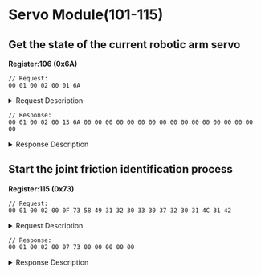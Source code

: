 # Servo Module(101-115)

## Get the state of the current robotic arm servo

**Register:106 (0x6A)**

```
// Request:
00 01 00 02 00 01 6A  
```

<details>

<summary>Request Description</summary>

```
//00 01    U16, Transaction ID
//00 02    U16, Protocol Identifier
//00 01    U16, Length 
//6A       U8, Register
```

</details>

```
// Response:
00 01 00 02 00 13 6A 00 00 00 00 00 00 00 00 00 00 00 00 00 00 00 00 00 
```

<details>

<summary>Response Description</summary>

<pre><code>//00 01    U16, Transaction ID
//00 02    U16, Protocol Identifier
//00 13    U16, Length 
//6A       U8, Register
//00       U8, State
//00       U8, Paramter 1, command execution status
** 0: Normal.
<strong>** 1: The server has error message.
</strong><strong>** 3: Communication failure.      
</strong>//00       U8, Paramter 2, Joint 1 servo state=Normal
//00       U8, Paramter 3, Joint 1 servo error code=Normal
//00       U8, Paramter 4, Joint 2 servo state=Normal
//00       U8, Paramter 5, Joint 2 servo error code=Normal
//00       U8, Paramter 6, Joint 3 servo state=Normal
//00       U8, Paramter 7, Joint 3 servo error code=Normal
//00       U8, Paramter 8, Joint 4 servo state=Normal
//00       U8, Paramter 9, Joint 4 servo error code=Normal
//00       U8, Paramter 10, Joint 5 servo state=Normal
//00       U8, Paramter 11, Joint 5 servo error code=Normal
//00       U8, Paramter 12, Joint 6 servo state=Normal
//00       U8, Paramter 13, Joint 6 servo error code=Normal
//00       U8, Paramter 14, Joint 7 servo state=Normal
//00       U8, Paramter 15, Joint 7 servo error code=Normal
//00       U8, Paramter 16, Gripper servo state=Normal
//00       U8, Paramter 17, Gripper servo error code=Normal
</code></pre>

</details>

## Start the joint friction identification process

**Register:115 (0x73)**

```
// Request:
00 01 00 02 00 0F 73 58 49 31 32 30 33 30 37 32 30 31 4C 31 42  
```

<details>

<summary>Request Description</summary>

```
//00 01    U16, Transaction ID
//00 02    U16, Protocol Identifier
//00 0F    U16, Length 
//73       U8, Register
//58 49 31 32 30 33 30 37 32 30 31 4C 31 42    U8,
The serial number of the  xArm to be identified
（E.g：XI120307201L1B）Refer to ASCII code
```

</details>

```
// Response:
00 01 00 02 00 07 73 00 00 00 00 00
```

<details>

<summary>Response Description</summary>

```
//00 01    U16, Transaction ID
//00 02    U16, Protocol Identifier
//00 07    U16, Length 
//73       U8, Register
//00       U8, State
//00 00 00 00    FP32, 
Identification status
0,0：Identify success
-1,0：Identify failed
```

</details>
